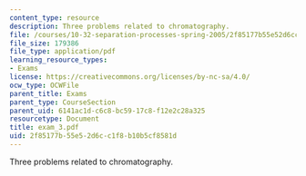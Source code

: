 ```yaml
---
content_type: resource
description: Three problems related to chromatography.
file: /courses/10-32-separation-processes-spring-2005/2f85177b55e52d6cc1f8b10b5cf8581d_exam_3.pdf
file_size: 179386
file_type: application/pdf
learning_resource_types:
- Exams
license: https://creativecommons.org/licenses/by-nc-sa/4.0/
ocw_type: OCWFile
parent_title: Exams
parent_type: CourseSection
parent_uid: 6141ac1d-c6c8-bc59-17c8-f12e2c28a325
resourcetype: Document
title: exam_3.pdf
uid: 2f85177b-55e5-2d6c-c1f8-b10b5cf8581d
---
```

Three problems related to chromatography.